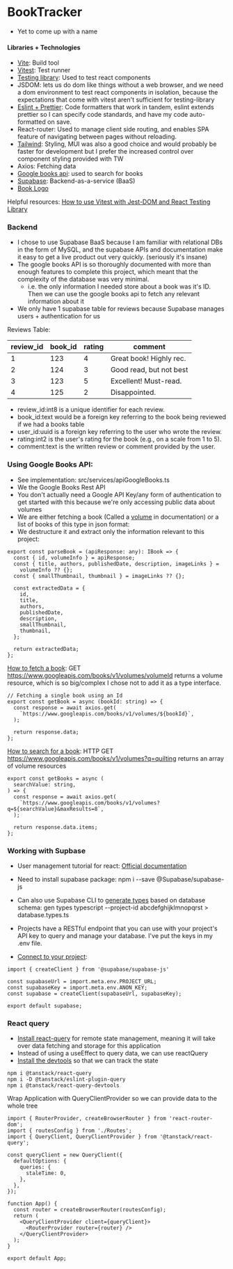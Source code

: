 # BookTracker

- Yet to come up with a name

#### Libraries + Technologies

- [Vite](https://vitejs.dev/guide/): Build tool
- [Vitest](https://vitest.dev/guide/): Test runner
- [Testing library](https://testing-library.com/docs/): Used to test react components
- JSDOM: lets us do dom like things without a web browser, and we need a dom environment to test react components in isolation, because the expectations that come with vitest aren't sufficient for testing-library
- [Eslint + Prettier](https://www.youtube.com/watch?v=SMbqi1HPprc&list=LL&index=4): Code formatters that work in tandem, eslint extends prettier so I can specify code standards, and have my code auto-formatted on save.
- React-router: Used to manage client side routing, and enables SPA feature of navigating between pages without reloading.
- [Tailwind](https://tailwindcss.com/docs/guides/vite): Styling, MUI was also a good choice and would probably be faster for development but I prefer the increased control over component styling provided with TW
- Axios: Fetching data
- [Google books api](https://developers.google.com/books/docs/v1/getting_started): used to search for books
- [Supabase](https://supabase.com/docs/guides/getting-started/quickstarts/reactjs): Backend-as-a-service (BaaS)
- [Book Logo](https://www.svgrepo.com/svg/513520/book-closed)

Helpful resources:
[How to use Vitest with Jest-DOM and React Testing Library](https://www.youtube.com/watch?v=G-4zgIPsjkU)

### Backend

- I chose to use Supabase BaaS because I am familiar with relational DBs in the form of MySQL, and the supabase APIs and documentation make it easy to get a live product out very quickly. (seriously it's insane)
- The google books API is so thoroughly documented with more than enough features to complete this project, which meant that the complexity of the database was very minimal.
  - i.e. the only information I needed store about a book was it's ID. Then we can use the google books api to fetch any relevant information about it
- We only have 1 supabase table for reviews because Supabase manages users + authentication for us

Reviews Table:

| review_id | book_id | rating | comment                 |
| --------- | ------- | ------ | ----------------------- |
| 1         | 123     | 4      | Great book! Highly rec. |
| 2         | 124     | 3      | Good read, but not best |
| 3         | 123     | 5      | Excellent! Must-read.   |
| 4         | 125     | 2      | Disappointed.           |

- review_id:int8 is a unique identifier for each review.
- book_id:text would be a foreign key referring to the book being reviewed if we had a books table
- user_id:uuid is a foreign key referring to the user who wrote the review.
- rating:int2 is the user's rating for the book (e.g., on a scale from 1 to 5).
- comment:text is the written review or comment provided by the user.

### Using Google Books API:

- See implementation: src/services/apiGoogleBooks.ts
- We the Google Books Rest API
- You don't actually need a Google API Key/any form of authentication to get started with this because we're only accessing public data about volumes
- We are either fetching a book (Called a [volume](https://developers.google.com/books/docs/v1/reference/volumes) in documentation) or a list of books of this type in json format:
- We destructure it and extract only the information relevant to this project:

```
export const parseBook = (apiResponse: any): IBook => {
  const { id, volumeInfo } = apiResponse;
  const { title, authors, publishedDate, description, imageLinks } =
    volumeInfo ?? {};
  const { smallThumbnail, thumbnail } = imageLinks ?? {};

  const extractedData = {
    id,
    title,
    authors,
    publishedDate,
    description,
    smallThumbnail,
    thumbnail,
  };

  return extractedData;
};

```

[How to fetch a book](https://developers.google.com/books/docs/v1/reference/volumes/get): GET https://www.googleapis.com/books/v1/volumes/volumeId returns a volume resource, which is so big/complex I chose not to add it as a type interface.

```
// Fetching a single book using an Id
export const getBook = async (bookId: string) => {
  const response = await axios.get(
    `https://www.googleapis.com/books/v1/volumes/${bookId}`,
  );

  return response.data;
};
```

[How to search for a book](https://developers.google.com/books/docs/v1/getting_started): HTTP GET https://www.googleapis.com/books/v1/volumes?q=quilting returns an array of volume resources

```
export const getBooks = async (
  searchValue: string,
) => {
  const response = await axios.get(
    `https://www.googleapis.com/books/v1/volumes?q=${searchValue}&maxResults=8`,
  );

  return response.data.items;
};
```

### Working with Supbase

- User management tutorial for react: [Official documentation](https://supabase.com/docs/guides/getting-started/tutorials/with-react)
- Need to install supabase package: npm i --save @Supabase/supabase-js
- Can also use Supabase CLI to [generate types](https://supabase.com/docs/guides/api/rest/generating-types) based on database schema: gen types typescript --project-id abcdefghijklmnopqrst > database.types.ts
- Projects have a RESTful endpoint that you can use with your project's API key to query and manage your database. I've put the keys in my .env file.

- [Connect to your project](https://supabase.com/dashboard/project/pyqlglhglzmuijyvufkr/auth/providers):

```
import { createClient } from '@supabase/supabase-js'

const supabaseUrl = import.meta.env.PROJECT_URL;
const supabaseKey = import.meta.env.ANON_KEY;
const supabase = createClient(supabaseUrl, supabaseKey);

export default supabase;

```

### React query

- [Install react-query](https://tanstack.com/query/latest/docs/react/installation) for remote state management, meaning it will take over data fetching and storage for this application
- Instead of using a useEffect to query data, we can use reactQuery
- [Install the devtools](https://tanstack.com/query/latest/docs/react/devtools) so that we can track the state

```
npm i @tanstack/react-query
npm i -D @tanstack/eslint-plugin-query
npm i @tanstack/react-query-devtools

```

Wrap Application with QueryClientProvider so we can provide data to the whole tree

```
import { RouterProvider, createBrowserRouter } from 'react-router-dom';
import { routesConfig } from './Routes';
import { QueryClient, QueryClientProvider } from '@tanstack/react-query';

const queryClient = new QueryClient({
  defaultOptions: {
    queries: {
      staleTime: 0,
    },
  },
});

function App() {
  const router = createBrowserRouter(routesConfig);
  return (
    <QueryClientProvider client={queryClient}>
      <RouterProvider router={router} />
    </QueryClientProvider>
  );
}

export default App;

```
